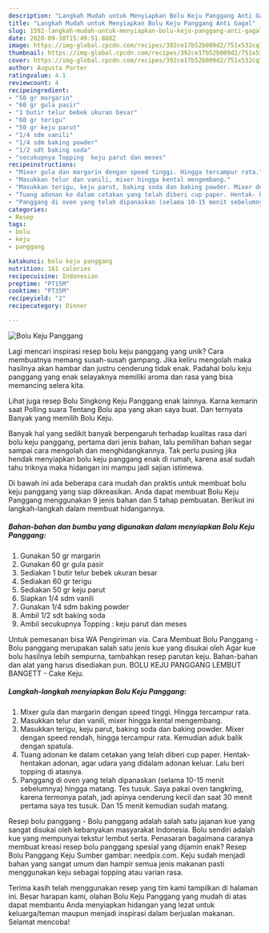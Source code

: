 ```yaml
---
description: "Langkah Mudah untuk Menyiapkan Bolu Keju Panggang Anti Gagal"
title: "Langkah Mudah untuk Menyiapkan Bolu Keju Panggang Anti Gagal"
slug: 1592-langkah-mudah-untuk-menyiapkan-bolu-keju-panggang-anti-gagal
date: 2020-09-30T15:49:51.888Z
image: https://img-global.cpcdn.com/recipes/392ce17b52b009d2/751x532cq70/bolu-keju-panggang-foto-resep-utama.jpg
thumbnail: https://img-global.cpcdn.com/recipes/392ce17b52b009d2/751x532cq70/bolu-keju-panggang-foto-resep-utama.jpg
cover: https://img-global.cpcdn.com/recipes/392ce17b52b009d2/751x532cq70/bolu-keju-panggang-foto-resep-utama.jpg
author: Augusta Porter
ratingvalue: 4.1
reviewcount: 4
recipeingredient:
- "50 gr margarin"
- "60 gr gula pasir"
- "1 butir telur bebek ukuran besar"
- "60 gr terigu"
- "50 gr keju parut"
- "1/4 sdm vanili"
- "1/4 sdm baking powder"
- "1/2 sdt baking soda"
- "secukupnya Topping  keju parut dan meses"
recipeinstructions:
- "Mixer gula dan margarin dengan speed tinggi. Hingga tercampur rata."
- "Masukkan telur dan vanili, mixer hingga kental mengembang."
- "Masukkan terigu, keju parut, baking soda dan baking powder. Mixer dengan speed rendah, hingga tercampur rata. Kemudian aduk balik dengan spatula."
- "Tuang adonan ke dalam cetakan yang telah diberi cup paper. Hentak- hentakan adonan, agar udara yang didalam adonan keluar. Lalu beri topping di atasnya."
- "Panggang di oven yang telah dipanaskan (selama 10-15 menit sebelumnya) hingga matang. Tes tusuk. Saya pakai oven tangkring, karena termonya patah, jadi apinya cenderung kecil dan saat 30 menit pertama saya tes tusuk. Dan 15 menit kemudian sudah matang."
categories:
- Resep
tags:
- bolu
- keju
- panggang

katakunci: bolu keju panggang 
nutrition: 161 calories
recipecuisine: Indonesian
preptime: "PT15M"
cooktime: "PT35M"
recipeyield: "2"
recipecategory: Dinner

---
```



![Bolu Keju Panggang](https://img-global.cpcdn.com/recipes/392ce17b52b009d2/751x532cq70/bolu-keju-panggang-foto-resep-utama.jpg)

Lagi mencari inspirasi resep bolu keju panggang yang unik? Cara membuatnya memang susah-susah gampang. Jika keliru mengolah maka hasilnya akan hambar dan justru cenderung tidak enak. Padahal bolu keju panggang yang enak selayaknya memiliki aroma dan rasa yang bisa memancing selera kita.

Lihat juga resep Bolu Singkong Keju Panggang enak lainnya. Karna kemarin saat Polling suara Tentang Bolu apa yang akan saya buat. Dan ternyata Banyak yang memilih Bolu Keju.

Banyak hal yang sedikit banyak berpengaruh terhadap kualitas rasa dari bolu keju panggang, pertama dari jenis bahan, lalu pemilihan bahan segar sampai cara mengolah dan menghidangkannya. Tak perlu pusing jika hendak menyiapkan bolu keju panggang enak di rumah, karena asal sudah tahu triknya maka hidangan ini mampu jadi sajian istimewa.


Di bawah ini ada beberapa cara mudah dan praktis untuk membuat bolu keju panggang yang siap dikreasikan. Anda dapat membuat Bolu Keju Panggang menggunakan 9 jenis bahan dan 5 tahap pembuatan. Berikut ini langkah-langkah dalam membuat hidangannya.

<!--inarticleads1-->

##### Bahan-bahan dan bumbu yang digunakan dalam menyiapkan Bolu Keju Panggang:

1. Gunakan 50 gr margarin
1. Gunakan 60 gr gula pasir
1. Sediakan 1 butir telur bebek ukuran besar
1. Sediakan 60 gr terigu
1. Sediakan 50 gr keju parut
1. Siapkan 1/4 sdm vanili
1. Gunakan 1/4 sdm baking powder
1. Ambil 1/2 sdt baking soda
1. Ambil secukupnya Topping : keju parut dan meses


Untuk pemesanan bisa WA Pengiriman via. Cara Membuat Bolu Panggang - Bolu panggang merupakan salah satu jenis kue yang disukai oleh Agar kue bolu hasilnya lebih sempurna, tambahkan resep parutan keju. Bahan-bahan dan alat yang harus disediakan pun. BOLU KEJU PANGGANG LEMBUT BANGETT - Cake Keju. 

<!--inarticleads2-->

##### Langkah-langkah menyiapkan Bolu Keju Panggang:

1. Mixer gula dan margarin dengan speed tinggi. Hingga tercampur rata.
1. Masukkan telur dan vanili, mixer hingga kental mengembang.
1. Masukkan terigu, keju parut, baking soda dan baking powder. Mixer dengan speed rendah, hingga tercampur rata. Kemudian aduk balik dengan spatula.
1. Tuang adonan ke dalam cetakan yang telah diberi cup paper. Hentak- hentakan adonan, agar udara yang didalam adonan keluar. Lalu beri topping di atasnya.
1. Panggang di oven yang telah dipanaskan (selama 10-15 menit sebelumnya) hingga matang. Tes tusuk. Saya pakai oven tangkring, karena termonya patah, jadi apinya cenderung kecil dan saat 30 menit pertama saya tes tusuk. Dan 15 menit kemudian sudah matang.


Resep bolu panggang - Bolu panggang adalah salah satu jajanan kue yang sangat disukai oleh kebanyakan masyarakat Indonesia. Bolu sendiri adalah kue yang mempunyai tekstur lembut serta. Penasaran bagaimana caranya membuat kreasi resep bolu panggang spesial yang dijamin enak? Resep Bolu Panggang Keju Sumber gambar: needpix.com. Keju sudah menjadi bahan yang sangat umum dan hampir semua jenis makanan pasti menggunakan keju sebagai topping atau varian rasa. 

Terima kasih telah menggunakan resep yang tim kami tampilkan di halaman ini. Besar harapan kami, olahan Bolu Keju Panggang yang mudah di atas dapat membantu Anda menyiapkan hidangan yang lezat untuk keluarga/teman maupun menjadi inspirasi dalam berjualan makanan. Selamat mencoba!
